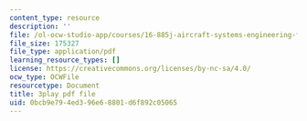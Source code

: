 ```yaml
---
content_type: resource
description: ''
file: /ol-ocw-studio-app/courses/16-885j-aircraft-systems-engineering-fall-2005/0bcb9e794ed396e68801d6f892c05065_k2jN_26m8LM.pdf
file_size: 175327
file_type: application/pdf
learning_resource_types: []
license: https://creativecommons.org/licenses/by-nc-sa/4.0/
ocw_type: OCWFile
resourcetype: Document
title: 3play pdf file
uid: 0bcb9e79-4ed3-96e6-8801-d6f892c05065
---
```

